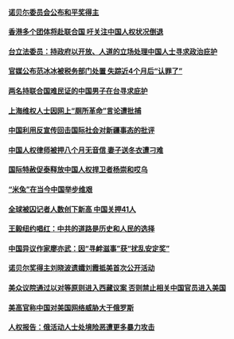 #### [诺贝尓委员会公布和平奖得主](../pages/z_yyqerqvo/4600925.md?t=10061231?t=10060931?t=10060631?t=10060331?t=10060031?t=10060022?t=10051531?t=10051335?t=10051231?t=10051115?t=10051046?t=10051040) 

#### [香港多个团体将赴联合国 吁关注中国人权状况倒退](../pages/z_yyqerqvo/4597995.md?t=10061231?t=10060931?t=10060631?t=10060331?t=10060031?t=10060022?t=10051531?t=10051335?t=10051231?t=10051115?t=10051046?t=10051040) 

#### [台立法委员：持政府以开放、人道的立场处理中国人士寻求政治庇护](../pages/z_yyqerqvo/4597749.md?t=10061231?t=10060931?t=10060631?t=10060331?t=10060031?t=10060022?t=10051531?t=10051335?t=10051231?t=10051115?t=10051046?t=10051040) 

#### [官媒公布范冰冰被税务部门处置 失踪近4个月后“认罪了”](../pages/z_yyqerqvo/4597555.md?t=10061231?t=10060931?t=10060631?t=10060331?t=10060031?t=10060022?t=10051531?t=10051335?t=10051231?t=10051115?t=10051046?t=10051040) 

#### [两名持联合国难民证的中国男子在台寻求庇护](../pages/z_yyqerqvo/4596948.md?t=10061231?t=10060931?t=10060631?t=10060331?t=10060031?t=10060022?t=10051531?t=10051335?t=10051231?t=10051115?t=10051046?t=10051040) 

#### [上海维权人士因网上“厕所革命”言论遭批捕](../pages/z_yyqerqvo/4596337.md?t=10061231?t=10060931?t=10060631?t=10060331?t=10060031?t=10060022?t=10051531?t=10051335?t=10051231?t=10051115?t=10051046?t=10051040) 

#### [中国利用反宣传回击国际社会对新疆事态的批评](../pages/z_yyqerqvo/4595918.md?t=10061231?t=10060931?t=10060631?t=10060331?t=10060031?t=10060022?t=10051531?t=10051335?t=10051231?t=10051115?t=10051046?t=10051040) 

#### [中国人权律师被押八个月无音信 妻子送冬衣遭刁难](../pages/z_yyqerqvo/4592552.md?t=10061231?t=10060931?t=10060631?t=10060331?t=10060031?t=10060022?t=10051531?t=10051335?t=10051231?t=10051115?t=10051046?t=10051040) 

#### [国际特赦促泰释放中国人权捍卫者杨崇和哎乌](../pages/z_yyqerqvo/4592505.md?t=10061231?t=10060931?t=10060631?t=10060331?t=10060031?t=10060022?t=10051531?t=10051335?t=10051231?t=10051115?t=10051046?t=10051040) 

#### [“米兔”在当今中国举步维艰](../pages/z_yyqerqvo/4592503.md?t=10061231?t=10060931?t=10060631?t=10060331?t=10060031?t=10060022?t=10051531?t=10051335?t=10051231?t=10051115?t=10051046?t=10051040) 

#### [全球被囚记者人数创下新高 中国关押41人](../pages/z_yyqerqvo/4592402.md?t=10061231?t=10060931?t=10060631?t=10060331?t=10060031?t=10060022?t=10051531?t=10051335?t=10051231?t=10051115?t=10051046?t=10051040) 

#### [王毅纽约唱红：中共的道路是历史和人民的选择](../pages/z_yyqerqvo/4592058.md?t=10061231?t=10060931?t=10060631?t=10060331?t=10060031?t=10060022?t=10051531?t=10051335?t=10051231?t=10051115?t=10051046?t=10051040) 

#### [中国异议作家廖亦武：因“寻衅滋事”获“扰乱安定奖”](../pages/z_yyqerqvo/4590958.md?t=10061231?t=10060931?t=10060631?t=10060331?t=10060031?t=10060022?t=10051531?t=10051335?t=10051231?t=10051115?t=10051046?t=10051040) 

#### [诺贝尔奖得主刘晓波遗孀刘霞抵美首次公开活动](../pages/z_yyqerqvo/4587947.md?t=10061231?t=10060931?t=10060631?t=10060331?t=10060031?t=10060022?t=10051531?t=10051335?t=10051231?t=10051115?t=10051046?t=10051040) 

#### [美众议院通过以对等原则进入西藏议案 否则禁止相关中国官员进入美国](../pages/z_yyqerqvo/4587664.md?t=10061231?t=10060931?t=10060631?t=10060331?t=10060031?t=10060022?t=10051531?t=10051335?t=10051231?t=10051115?t=10051046?t=10051040) 

#### [美高官称中国对美国网络威胁大于俄罗斯](../pages/z_yyqerqvo/4587620.md?t=10061231?t=10060931?t=10060631?t=10060331?t=10060031?t=10060022?t=10051531?t=10051335?t=10051231?t=10051115?t=10051046?t=10051040) 

#### [人权报告：俄活动人士处境险恶遭更多暴力攻击](../pages/z_yyqerqvo/4586407.md?t=10061231?t=10060931?t=10060631?t=10060331?t=10060031?t=10060022?t=10051531?t=10051335?t=10051231?t=10051115?t=10051046?t=10051040) 

